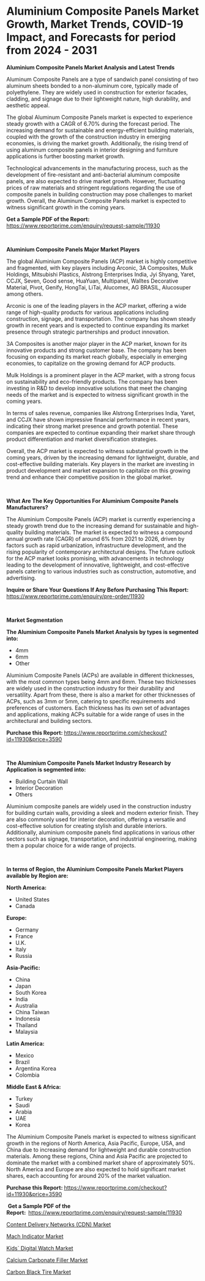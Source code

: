<p><h1>Aluminium Composite Panels Market Growth, Market Trends, COVID-19 Impact, and Forecasts for period from 2024 - 2031</h1></p><p><strong>Aluminium Composite Panels Market Analysis and Latest Trends</strong></p>
<p><p>Aluminum Composite Panels are a type of sandwich panel consisting of two aluminum sheets bonded to a non-aluminum core, typically made of polyethylene. They are widely used in construction for exterior facades, cladding, and signage due to their lightweight nature, high durability, and aesthetic appeal. </p><p>The global Aluminum Composite Panels market is expected to experience steady growth with a CAGR of 6.70% during the forecast period. The increasing demand for sustainable and energy-efficient building materials, coupled with the growth of the construction industry in emerging economies, is driving the market growth. Additionally, the rising trend of using aluminum composite panels in interior designing and furniture applications is further boosting market growth.</p><p>Technological advancements in the manufacturing process, such as the development of fire-resistant and anti-bacterial aluminum composite panels, are also expected to drive market growth. However, fluctuating prices of raw materials and stringent regulations regarding the use of composite panels in building construction may pose challenges to market growth. Overall, the Aluminum Composite Panels market is expected to witness significant growth in the coming years.</p></p>
<p><strong>Get a Sample PDF of the Report:&nbsp;</strong> <a href="https://www.reportprime.com/enquiry/request-sample/11930">https://www.reportprime.com/enquiry/request-sample/11930</a></p>
<p>&nbsp;</p>
<p><strong>Aluminium Composite Panels Major Market Players</strong></p>
<p><p>The global Aluminium Composite Panels (ACP) market is highly competitive and fragmented, with key players including Arconic, 3A Composites, Mulk Holdings, Mitsubishi Plastics, Alstrong Enterprises India, Jyi Shyang, Yaret, CCJX, Seven, Good sense, HuaYuan, Multipanel, Walltes Decorative Material, Pivot, Genify, HongTai, LiTai, Alucomex, AG BRASIL, Alucosuper among others.</p><p>Arconic is one of the leading players in the ACP market, offering a wide range of high-quality products for various applications including construction, signage, and transportation. The company has shown steady growth in recent years and is expected to continue expanding its market presence through strategic partnerships and product innovation.</p><p>3A Composites is another major player in the ACP market, known for its innovative products and strong customer base. The company has been focusing on expanding its market reach globally, especially in emerging economies, to capitalize on the growing demand for ACP products.</p><p>Mulk Holdings is a prominent player in the ACP market, with a strong focus on sustainability and eco-friendly products. The company has been investing in R&D to develop innovative solutions that meet the changing needs of the market and is expected to witness significant growth in the coming years.</p><p>In terms of sales revenue, companies like Alstrong Enterprises India, Yaret, and CCJX have shown impressive financial performance in recent years, indicating their strong market presence and growth potential. These companies are expected to continue expanding their market share through product differentiation and market diversification strategies.</p><p>Overall, the ACP market is expected to witness substantial growth in the coming years, driven by the increasing demand for lightweight, durable, and cost-effective building materials. Key players in the market are investing in product development and market expansion to capitalize on this growing trend and enhance their competitive position in the global market.</p></p>
<p>&nbsp;</p>
<p><strong>What Are The Key Opportunities For Aluminium Composite Panels Manufacturers?</strong></p>
<p><p>The Aluminium Composite Panels (ACP) market is currently experiencing a steady growth trend due to the increasing demand for sustainable and high-quality building materials. The market is expected to witness a compound annual growth rate (CAGR) of around 6% from 2021 to 2026, driven by factors such as rapid urbanization, infrastructure development, and the rising popularity of contemporary architectural designs. The future outlook for the ACP market looks promising, with advancements in technology leading to the development of innovative, lightweight, and cost-effective panels catering to various industries such as construction, automotive, and advertising.</p></p>
<p><strong>Inquire or Share Your Questions If Any Before Purchasing This Report:</strong> <a href="https://www.reportprime.com/enquiry/pre-order/11930">https://www.reportprime.com/enquiry/pre-order/11930</a></p>
<p>&nbsp;</p>
<p><strong>Market Segmentation</strong></p>
<p><strong>The Aluminium Composite Panels Market Analysis by types is segmented into:</strong></p>
<p><ul><li>4mm</li><li>6mm</li><li>Other</li></ul></p>
<p><p>Aluminium Composite Panels (ACPs) are available in different thicknesses, with the most common types being 4mm and 6mm. These two thicknesses are widely used in the construction industry for their durability and versatility. Apart from these, there is also a market for other thicknesses of ACPs, such as 3mm or 5mm, catering to specific requirements and preferences of customers. Each thickness has its own set of advantages and applications, making ACPs suitable for a wide range of uses in the architectural and building sectors.</p></p>
<p><strong>Purchase this Report:&nbsp;</strong><a href="https://www.reportprime.com/checkout?id=11930&price=3590">https://www.reportprime.com/checkout?id=11930&price=3590</a></p>
<p>&nbsp;</p>
<p><strong>The Aluminium Composite Panels Market Industry Research by Application is segmented into:</strong></p>
<p><ul><li>Building Curtain Wall</li><li>Interior Decoration</li><li>Others</li></ul></p>
<p><p>Aluminium composite panels are widely used in the construction industry for building curtain walls, providing a sleek and modern exterior finish. They are also commonly used for interior decoration, offering a versatile and cost-effective solution for creating stylish and durable interiors. Additionally, aluminium composite panels find applications in various other sectors such as signage, transportation, and industrial engineering, making them a popular choice for a wide range of projects.</p></p>
<p>&nbsp;</p>
<p><strong>In terms of Region, the Aluminium Composite Panels Market Players available by Region are:</strong></p>
<p>
    <p> <strong> North America: </strong>
        <ul>
            <li>United States</li>
            <li>Canada</li>
        </ul>
        </p> 
    <p> <strong> Europe: </strong>
        <ul>
            <li>Germany</li>
            <li>France</li>
            <li>U.K.</li>
            <li>Italy</li>
            <li>Russia</li>
        </ul>
        </p> 
    <p> <strong> Asia-Pacific: </strong>
        <ul>
            <li>China</li>
            <li>Japan</li>
            <li>South Korea</li>
            <li>India</li>
            <li>Australia</li>
            <li>China Taiwan</li>
            <li>Indonesia</li>
            <li>Thailand</li>
            <li>Malaysia</li>
        </ul>
        </p> 
    <p> <strong> Latin America: </strong>
        <ul>
            <li>Mexico</li>
            <li>Brazil</li>
            <li>Argentina Korea</li>
            <li>Colombia</li>
        </ul>
        </p> 
    <p> <strong> Middle East & Africa: </strong>
        <ul>
            <li>Turkey</li>
            <li>Saudi</li>
            <li>Arabia</li>
            <li>UAE</li>
            <li>Korea</li>
        </ul>
    </p>
    </p>
<p><p>The Aluminium Composite Panels market is expected to witness significant growth in the regions of North America, Asia Pacific, Europe, USA, and China due to increasing demand for lightweight and durable construction materials. Among these regions, China and Asia Pacific are projected to dominate the market with a combined market share of approximately 50%. North America and Europe are also expected to hold significant market shares, each accounting for around 20% of the market valuation.</p></p>
<p><strong>Purchase this Report: </strong><a href="https://www.reportprime.com/checkout?id=11930&price=3590">https://www.reportprime.com/checkout?id=11930&price=3590</a></p>
<p>&nbsp;<strong>Get a Sample PDF of the Report:&nbsp;&nbsp;</strong><a href="https://www.reportprime.com/enquiry/request-sample/11930">https://www.reportprime.com/enquiry/request-sample/11930</a></p>
<p><strong></strong></p>
<p><p><a href="https://view.publitas.com/reportprime-1/content-delivery-networks-cdn-market-research-report-unlocks-analysis-on-the-market-financial-status-market-size-and-market-revenue-upto-2030/">Content Delivery Networks (CDN) Market</a></p><p><a href="https://issuu.com/reportprime-2/docs/mach-indicator-market-size-2030.pptx">Mach Indicator Market</a></p><p><a href="https://issuu.com/reportprime-2/docs/kids-digital-watch-market-size-2030_b07e61338809c9">Kids` Digital Watch Market</a></p><p><a href="https://github.com/josesg55/Market-Research-Report-List-1/blob/main/calcium-carbonate-filler-market.md">Calcium Carbonate Filler Market</a></p><p><a href="https://github.com/mancsybtousav/Market-Research-Report-List-1/blob/main/carbon-black-tire-market.md">Carbon Black Tire Market</a></p></p>